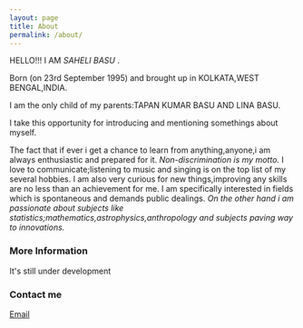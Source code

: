 ```yaml
---
layout: page
title: About
permalink: /about/
---
```


HELLO!!!
I AM  *SAHELI BASU*  .

Born (on 23rd September 1995) and brought up in KOLKATA,WEST BENGAL,INDIA.

I am the only child of my parents:TAPAN KUMAR BASU AND LINA BASU.

I take this opportunity for introducing and mentioning somethings about myself.

The fact that if ever i get a chance to learn from anything,anyone,i am always enthusiastic and prepared for it.
*Non-discrimination is my motto.*
I love to communicate;listening to music and singing is on the top list of my several hobbies.
I am also very curious for new things,improving any skills are no less than an achievement for me.
I am specifically interested in fields which is spontaneous and demands public dealings.
*On the other hand i am passionate about subjects like statistics;mathematics,astrophysics,anthropology and subjects paving way to innovations.*

### More Information

It's still under development

### Contact me

[Email](mailto:sahelirima23@gmail.com)
